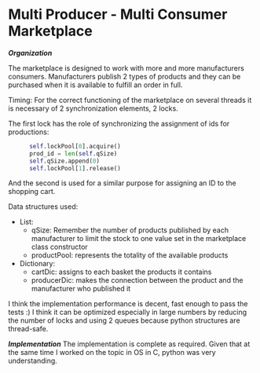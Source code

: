 # Multi Producer - Multi Consumer Marketplace

***Organization***

  The marketplace is designed to work with more and more manufacturers
consumers. Manufacturers publish 2 types of products and they can be purchased
when it is available to fulfill an order in full.

Timing:
  For the correct functioning of the marketplace on several threads it is necessary
  of 2 synchronization elements, 2 locks.
  
  The first lock has the role of synchronizing the assignment of ids for productions:
  ```python
        self.lockPool[0].acquire()
        prod_id = len(self.qSize)
        self.qSize.append(0)
        self.lockPool[1].release()
  ```
  
  And the second is used for a similar purpose for assigning an ID to the shopping cart.
  
  Data structures used:
  * List:
    * qSize: Remember the number of products published by each manufacturer to limit the stock to one
             value set in the marketplace class constructor
    * productPool: represents the totality of the available products
  * Dictionary:
    * cartDic: assigns to each basket the products it contains
    * producerDic: makes the connection between the product and the manufacturer who published it

  I think the implementation performance is decent, fast enough to pass the tests :)
  I think it can be optimized especially in large numbers by reducing the number of locks and using
  2 queues because python structures are thread-safe.
 
***Implementation***
  The implementation is complete as required.
  Given that at the same time I worked on the topic in OS in C, python was very understanding.
